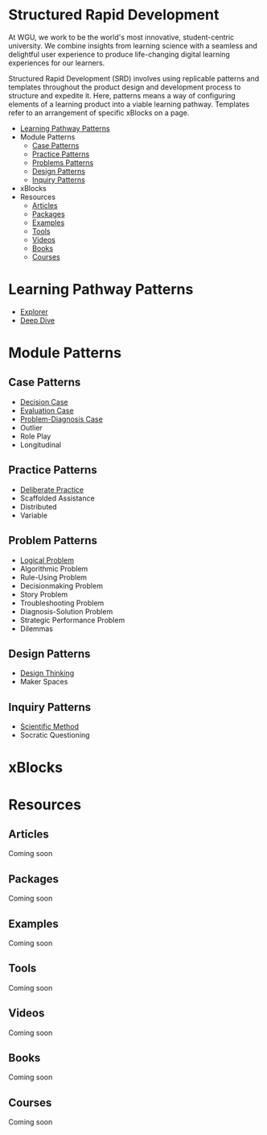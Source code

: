 # Structured Rapid Development

At WGU, we work to be the world's most innovative, student-centric university. We combine insights from learning science with a seamless and delightful user experience to produce life-changing digital learning experiences for our learners.

Structured Rapid Development (SRD) involves using replicable patterns and templates throughout the product design and development process to structure and expedite it. Here, patterns means a way of configuring elements of a learning product into a viable learning pathway. Templates refer to an arrangement of specific xBlocks on a page. 

- [Learning Pathway Patterns](#learning-pathway-patterns)
- Module Patterns
    - [Case Patterns](#case-patterns)
    - [Practice Patterns](#practice-patterns)
    - [Problems Patterns](#problems-patterns)
    - [Design Patterns](#design-patterns)
    - [Inquiry Patterns](#inquiry-patterns)
- xBlocks
- Resources
    - [Articles](#articles)
    - [Packages](#packages)
    - [Examples](#examples)
    - [Tools](#tools)
    - [Videos](#videos)
    - [Books](#books)
    - [Courses](#courses)
# Learning Pathway Patterns
- [Explorer](./patterns/pathways/Explorer.md)
- [Deep Dive](./patterns/pathways/DeepDive.md)
# Module Patterns
## Case Patterns
- [Decision Case](./patterns/modules/cases/DecisionCase.md)
- [Evaluation Case](./patterns/modules/cases/EvaluationCase.md)
- [Problem-Diagnosis Case](./patterns/modules/cases/ProblemDiagnosisCase.md)
- Outlier
- Role Play
- Longitudinal

## Practice Patterns
- [Deliberate Practice](./patterns/modules/practice/DeliberatePractice.md)
- Scaffolded Assistance
- Distributed
- Variable

## Problem Patterns
- [Logical Problem](./patterns/modules/problems/LogicalProblem.md)
- Algorithmic Problem
- Rule-Using Problem
- Decisionmaking Problem
- Story Problem
- Troubleshooting Problem
- Diagnosis-Solution Problem
- Strategic Performance Problem
- Dilemmas

## Design Patterns
- [Design Thinking](./patterns/modules/design/DesignThinking.md)
- Maker Spaces

## Inquiry Patterns
- [Scientific Method](./patterns/modules/inquiry/ScientificMethod.md)
- Socratic Questioning


# xBlocks
# Resources
## Articles
Coming soon
## Packages
Coming soon
## Examples
Coming soon
## Tools
Coming soon
## Videos
Coming soon
## Books
Coming soon
## Courses
Coming soon